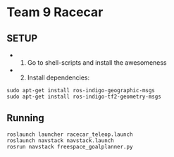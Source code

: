 Team 9 Racecar
=======
SETUP
-------
- 1) Go to shell-scripts and install the awesomeness
- 2) Install dependencies:
```
sudo apt-get install ros-indigo-geographic-msgs
sudo apt-get install ros-indigo-tf2-geometry-msgs
```

Running
-------
```
roslaunch launcher racecar_teleop.launch
roslaunch navstack navstack.launch
rosrun navstack freespace_goalplanner.py
```
